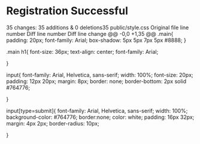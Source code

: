 <!DOCTYPE html>
<html lang="en">
<head>
    <meta charset="UTF-8">
    <meta name="viewport" content="width=device-width, initial-scale=1.0">
    <title>Registration Successful</title>
    <link rel="stylesheet" href="https://maxcdn.bootstrapcdn.com/bootstrap/3.3.7/css/bootstrap.min.css" integrity="sha384-BVYiiSIFeK1dGmJRAkycuHAHRg32OmUcww7on3RYdg4Va+PmSTsz/K68vbdEjh4u" crossorigin="anonymous">
    <link rel="stylesheet" type="text/css" href="style.css">
</head>
<body>
    <br>
    <br>
    <br>
    <div class="container">
        <div class="row">
            <div class="col-md-3"></div>
            <div class="col-mod-6 main">
                <h1>Registration Successful</h1>
            </div>
        </div>
    </div>

</body>
</html>
 35 changes: 35 additions & 0 deletions35  
public/style.css
Original file line number	Diff line number	Diff line change
@@ -0,0 +1,35 @@
.main{
    padding: 20px;
    font-family: Arial;
    box-shadow: 5px  5px 7px 5px #8888;
}

.main h1{
    font-size: 36px;
    text-align: center;
    font-family: Arial;

}

input{
    font-family: Arial, Helvetica, sans-serif;
    width: 100%;
    font-size: 20px;
    padding: 12px 20px;
    margin: 8px;
    border: none;
    border-bottom: 2px solid #764776;

}

input[type=submit]{
    font-family: Arial, Helvetica, sans-serif;
    width: 100%;
    background-color: #764776;
    border:none;
    color: white;
    padding: 16px 32px;
    margin: 4px 2px;
    border-radius: 10px;

}
